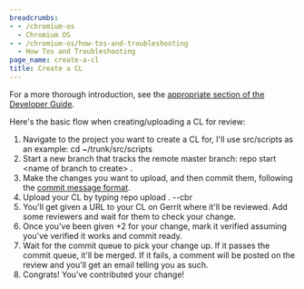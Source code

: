 ```yaml
---
breadcrumbs:
- - /chromium-os
  - Chromium OS
- - /chromium-os/how-tos-and-troubleshooting
  - How Tos and Troubleshooting
page_name: create-a-cl
title: Create a CL
---
```


For a more thorough introduction, see the [appropriate section of the Developer
Guide](https://chromium.googlesource.com/chromiumos/docs/+/HEAD/developer_guide.md#making-changes-to-packages-whose-source-code-is-checked-into-chromium-os-git-repositories).

Here's the basic flow when creating/uploading a CL for review:

1.  Navigate to the project you want to create a CL for, I'll use
            src/scripts as an example: cd ~/trunk/src/scripts
2.  Start a new branch that tracks the remote master branch: repo start
            &lt;name of branch to create&gt; .
3.  Make the changes you want to upload, and then commit them, following
            the [commit message
            format](https://chromium.googlesource.com/chromiumos/docs/+/HEAD/contributing.md#Commit-messages).
4.  Upload your CL by typing repo upload . --cbr
5.  You'll get given a URL to your CL on Gerrit where it'll be reviewed.
            Add some reviewers and wait for them to check your change.
6.  Once you've been given +2 for your change, mark it verified assuming
            you've verified it works and commit ready.
7.  Wait for the commit queue to pick your change up. If it passes the
            commit queue, it'll be merged. If it fails, a comment will be posted
            on the review and you'll get an email telling you as such.
8.  Congrats! You've contributed your change!
